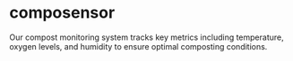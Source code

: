 # composensor
Our compost monitoring system tracks key metrics including temperature, oxygen levels, and humidity to ensure optimal composting conditions.
